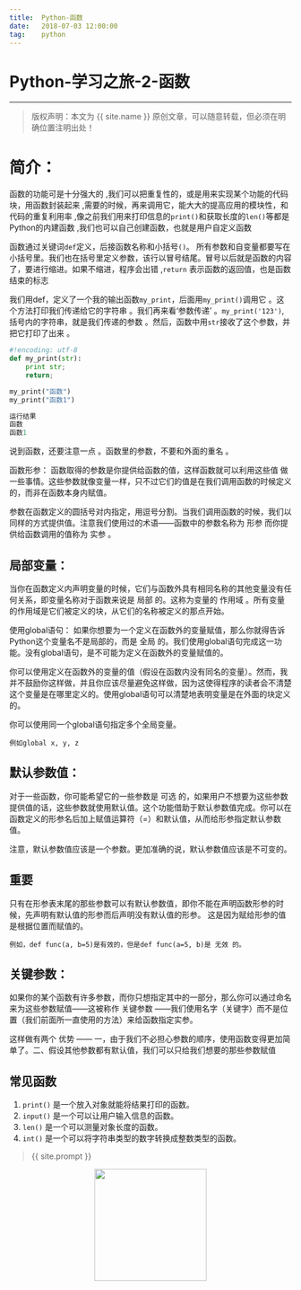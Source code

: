 ```yaml
---              
title:  Python-函数
date:   2018-07-03 12:00:00
tag:    python
---
```

# Python-学习之旅-2-函数

***
> 版权声明：本文为 {{ site.name }} 原创文章，可以随意转载，但必须在明确位置注明出处！

# 简介：

函数的功能可是十分强大的 ,我们可以把重复性的，或是用来实现某个功能的代码块，用函数封装起来 ,需要的时候，再来调用它，能大大的提高应用的模块性，和代码的重复利用率 ,像之前我们用来打印信息的`print()`和获取长度的`len()`等都是Python的内建函数 ,我们也可以自己创建函数，也就是用户自定义函数 

函数通过关键词`def`定义，后接函数名称和小括号`()`。 所有参数和自变量都要写在小括号里。我们也在括号里定义参数，该行以冒号结尾。冒号以后就是函数的内容了，要进行缩进。如果不缩进，程序会出错 ,`return` 表示函数的返回值，也是函数结束的标志 

我们用def，定义了一个我的输出函数`my_print`，后面用`my_print()`调用它 。这个方法打印我们传递给它的字符串 。我们再来看‘参数传递’ 。`my_print('123')`,括号内的字符串，就是我们传递的参数 。然后，函数中用`str`接收了这个参数，并把它打印了出来 。

```python
#!encoding: utf-8
def my_print(str):
    print str;
    return;

my_print("函数")
my_print("函数1")

运行结果
函数
函数1
```

说到函数，还要注意一点 。函数里的参数，不要和外面的重名 。

函数形参：
函数取得的参数是你提供给函数的值，这样函数就可以利用这些值 做 一些事情。这些参数就像变量一样，只不过它们的值是在我们调用函数的时候定义的，而非在函数本身内赋值。

参数在函数定义的圆括号对内指定，用逗号分割。当我们调用函数的时候，我们以同样的方式提供值。注意我们使用过的术语——函数中的参数名称为 形参 而你提供给函数调用的值称为 实参 。

## 局部变量：
当你在函数定义内声明变量的时候，它们与函数外具有相同名称的其他变量没有任何关系，即变量名称对于函数来说是 局部 的。这称为变量的 作用域 。所有变量的作用域是它们被定义的块，从它们的名称被定义的那点开始。

使用global语句：
如果你想要为一个定义在函数外的变量赋值，那么你就得告诉Python这个变量名不是局部的，而是 全局 的。我们使用global语句完成这一功能。没有global语句，是不可能为定义在函数外的变量赋值的。

你可以使用定义在函数外的变量的值（假设在函数内没有同名的变量）。然而，我并不鼓励你这样做，并且你应该尽量避免这样做，因为这使得程序的读者会不清楚这个变量是在哪里定义的。使用global语句可以清楚地表明变量是在外面的块定义的。

你可以使用同一个global语句指定多个全局变量。

```
例如global x, y, z
```

## 默认参数值：
对于一些函数，你可能希望它的一些参数是 可选 的，如果用户不想要为这些参数提供值的话，这些参数就使用默认值。这个功能借助于默认参数值完成。你可以在函数定义的形参名后加上赋值运算符（=）和默认值，从而给形参指定默认参数值。

注意，默认参数值应该是一个参数。更加准确的说，默认参数值应该是不可变的。

## 重要
只有在形参表末尾的那些参数可以有默认参数值，即你不能在声明函数形参的时候，先声明有默认值的形参而后声明没有默认值的形参。
这是因为赋给形参的值是根据位置而赋值的。

```
例如，def func(a, b=5)是有效的，但是def func(a=5, b)是 无效 的。 
```

## 关键参数：
如果你的某个函数有许多参数，而你只想指定其中的一部分，那么你可以通过命名来为这些参数赋值——这被称作 关键参数 ——我们使用名字（关键字）而不是位置（我们前面所一直使用的方法）来给函数指定实参。

这样做有两个 优势 —— 一，由于我们不必担心参数的顺序，使用函数变得更加简单了。二、假设其他参数都有默认值，我们可以只给我们想要的那些参数赋值

## 常见函数

1. `print()` 是一个放入对象就能将结果打印的函数。
2. `input()`  是一个可以让用户输入信息的函数。
3. `len()` 是一个可以测量对象长度的函数。
4. `int()` 是一个可以将字符串类型的数字转换成整数类型的函数。

> {{ site.prompt }}

<div  align="center">
<img src="https://rengui520.github.io/images/wechart.jpg" width = "200" height = "200"/>